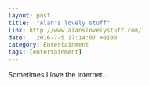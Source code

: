 ```yaml
---
layout: post
title:  "Alan's lovely stuff"
link: http://www.alanslovelystuff.com/
date:   2016-7-5 17:14:07 +0100
category: Entertainment
tags: [entertainment]
---
```


Sometimes I love the internet..